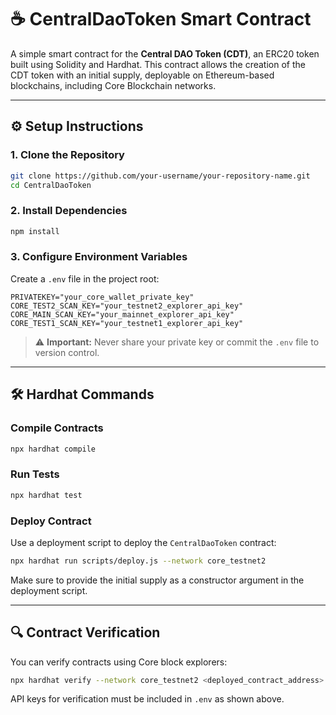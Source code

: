 # ☕ **CentralDaoToken** Smart Contract

A simple smart contract for the **Central DAO Token (CDT)**, an ERC20 token built using Solidity and Hardhat. This contract allows the creation of the CDT token with an initial supply, deployable on Ethereum-based blockchains, including Core Blockchain networks.

---

## ⚙️ Setup Instructions

### 1. Clone the Repository

```bash
git clone https://github.com/your-username/your-repository-name.git
cd CentralDaoToken
```

### 2. Install Dependencies

```bash
npm install
```

### 3. Configure Environment Variables

Create a `.env` file in the project root:

```env
PRIVATEKEY="your_core_wallet_private_key"
CORE_TEST2_SCAN_KEY="your_testnet2_explorer_api_key"
CORE_MAIN_SCAN_KEY="your_mainnet_explorer_api_key"
CORE_TEST1_SCAN_KEY="your_testnet1_explorer_api_key"
```

> ⚠️ **Important:** Never share your private key or commit the `.env` file to version control.

---

## 🛠 Hardhat Commands

### Compile Contracts

```bash
npx hardhat compile
```

### Run Tests

```bash
npx hardhat test
```

### Deploy Contract

Use a deployment script to deploy the `CentralDaoToken` contract:

```bash
npx hardhat run scripts/deploy.js --network core_testnet2
```

Make sure to provide the initial supply as a constructor argument in the deployment script.

---

## 🔍 Contract Verification

You can verify contracts using Core block explorers:

```bash
npx hardhat verify --network core_testnet2 <deployed_contract_address> <constructor_args_if_any>
```

API keys for verification must be included in `.env` as shown above.


